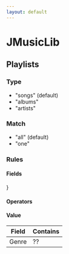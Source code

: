 ```yaml
---
layout: default
---
```


# JMusicLib

## Playlists

### Type

* "songs" (default)
* "albums"
* "artists"

### Match

* "all" (default)
* "one"

### Rules

#### Fields

}

#### Operators

#### Value

| Field | Contains |
|- |- |
|Genre |??|
